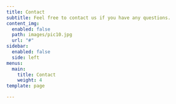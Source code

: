 ```yaml
---
title: Contact
subtitle: Feel free to contact us if you have any questions.
content_img:
  enabled: false
  path: images/pic10.jpg
  url: "#"
sidebar:
  enabled: false
  side: left
menus:
  main:
    title: Contact
    weight: 4
template: page

---
```

